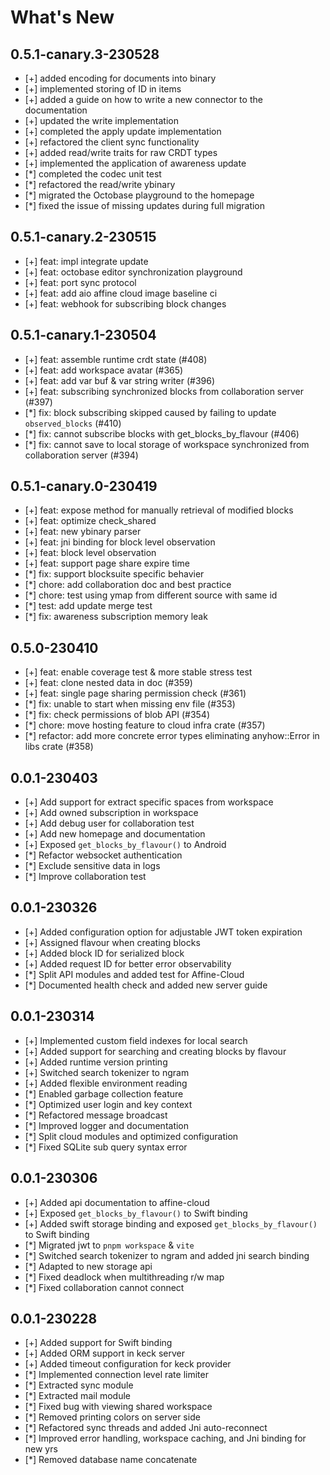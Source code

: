 # What's New

## 0.5.1-canary.3-230528

-   [+] added encoding for documents into binary
-   [+] implemented storing of ID in items
-   [+] added a guide on how to write a new connector to the documentation
-   [+] updated the write implementation
-   [+] completed the apply update implementation
-   [+] refactored the client sync functionality
-   [+] added read/write traits for raw CRDT types
-   [+] implemented the application of awareness update
-   [*] completed the codec unit test
-   [*] refactored the read/write ybinary
-   [*] migrated the Octobase playground to the homepage
-   [*] fixed the issue of missing updates during full migration

## 0.5.1-canary.2-230515

-   [+] feat: impl integrate update
-   [+] feat: octobase editor synchronization playground
-   [+] feat: port sync protocol
-   [+] feat: add aio affine cloud image baseline ci
-   [+] feat: webhook for subscribing block changes

## 0.5.1-canary.1-230504

-   [+] feat: assemble runtime crdt state (#408)
-   [+] feat: add workspace avatar (#365)
-   [+] feat: add var buf & var string writer (#396)
-   [+] feat: subscribing synchronized blocks from collaboration server (#397)
-   [*] fix: block subscribing skipped caused by failing to update `observed_blocks` (#410)
-   [*] fix: cannot subscribe blocks with get_blocks_by_flavour (#406)
-   [*] fix: cannot save to local storage of workspace synchronized from collaboration server (#394)

## 0.5.1-canary.0-230419

-   [+] feat: expose method for manually retrieval of modified blocks
-   [+] feat: optimize check_shared
-   [+] feat: new ybinary parser
-   [+] feat: jni binding for block level observation
-   [+] feat: block level observation
-   [+] feat: support page share expire time
-   [*] fix: support blocksuite specific behavier
-   [*] chore: add collaboration doc and best practice
-   [*] chore: test using ymap from different source with same id
-   [*] test: add update merge test
-   [*] fix: awareness subscription memory leak

## 0.5.0-230410

-   [+] feat: enable coverage test & more stable stress test
-   [+] feat: clone nested data in doc (#359)
-   [+] feat: single page sharing permission check (#361)
-   [*] fix: unable to start when missing env file (#353)
-   [*] fix: check permissions of blob API (#354)
-   [*] chore: move hosting feature to cloud infra crate (#357)
-   [*] refactor: add more concrete error types eliminating anyhow::Error in libs crate (#358)

## 0.0.1-230403

-   [+] Add support for extract specific spaces from workspace
-   [+] Add owned subscription in workspace
-   [+] Add debug user for collaboration test
-   [+] Add new homepage and documentation
-   [+] Exposed `get_blocks_by_flavour()` to Android
-   [*] Refactor websocket authentication
-   [*] Exclude sensitive data in logs
-   [*] Improve collaboration test

## 0.0.1-230326

-   [+] Added configuration option for adjustable JWT token expiration
-   [+] Assigned flavour when creating blocks
-   [+] Added block ID for serialized block
-   [+] Added request ID for better error observability
-   [*] Split API modules and added test for Affine-Cloud
-   [*] Documented health check and added new server guide

## 0.0.1-230314

-   [+] Implemented custom field indexes for local search
-   [+] Added support for searching and creating blocks by flavour
-   [+] Added runtime version printing
-   [+] Switched search tokenizer to ngram
-   [+] Added flexible environment reading
-   [*] Enabled garbage collection feature
-   [*] Optimized user login and key context
-   [*] Refactored message broadcast
-   [*] Improved logger and documentation
-   [*] Split cloud modules and optimized configuration
-   [*] Fixed SQLite sub query syntax error

## 0.0.1-230306

-   [+] Added api documentation to affine-cloud
-   [+] Exposed `get_blocks_by_flavour()` to Swift binding
-   [+] Added swift storage binding and exposed `get_blocks_by_flavour()` to Swift binding
-   [*] Migrated jwt to `pnpm workspace` & `vite`
-   [*] Switched search tokenizer to ngram and added jni search binding
-   [*] Adapted to new storage api
-   [*] Fixed deadlock when multithreading r/w map
-   [*] Fixed collaboration cannot connect

## 0.0.1-230228

-   [+] Added support for Swift binding
-   [+] Added ORM support in keck server
-   [+] Added timeout configuration for keck provider
-   [*] Implemented connection level rate limiter
-   [*] Extracted sync module
-   [*] Extracted mail module
-   [*] Fixed bug with viewing shared workspace
-   [*] Removed printing colors on server side
-   [*] Refactored sync threads and added Jni auto-reconnect
-   [*] Improved error handling, workspace caching, and Jni binding for new yrs
-   [*] Removed database name concatenate
